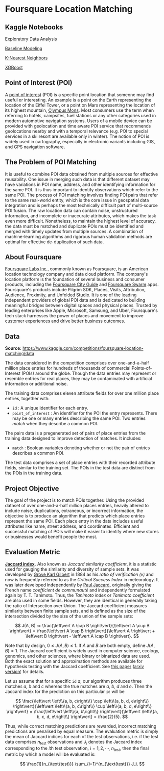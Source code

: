 # Foursquare Location Matching

## Kaggle Notebooks

[Exploratory Data Analysis](https://www.kaggle.com/code/sugataghosh/foursquare-location-matching-eda)

[Baseline Modeling](https://www.kaggle.com/code/sugataghosh/foursquare-location-matching-baseline-modeling)

[K-Nearest Neighbors](https://www.kaggle.com/code/sugataghosh/foursquare-location-matching-knn)

[XGBoost](https://www.kaggle.com/code/sugataghosh/foursquare-location-matching-xgboost)

## Point of Interest (POI)

A [point of interest](https://en.wikipedia.org/wiki/Point_of_interest) (POI) is a specific point location that someone may find useful or interesting. An example is a point on the Earth representing the location of the Eiffel Tower, or a point on Mars representing the location of its highest mountain, [Olympus Mons](https://en.wikipedia.org/wiki/Olympus_Mons). Most consumers use the term when referring to hotels, campsites, fuel stations or any other categories used in modern automotive navigation systems. Users of a mobile device can be provided with geolocation and time aware POI service that recommends geolocations nearby and with a temporal relevance (e.g. POI to special services in a ski resort are available only in winter). The notion of POI is widely used in cartography, especially in electronic variants including GIS, and GPS navigation software.

## The Problem of POI Matching

It is useful to combine POI data obtained from multiple sources for effective reusability. One issue in merging such data is that different dataset may have variations in POI name, address, and other identifying information for the same POI. It is thus important to identify observations which refer to the same POI. The process of POI matching involves finding POI pairs that refer to the same real-world entity, which is the core issue in geospatial data integration and is perhaps the most technically difficult part of multi-source POI fusion. The raw location data can contain noise, unstructured information, and incomplete or inaccurate attributes, which makes the task even more difficult. Nonetheless, to maintain the highest level of accuracy, the data must be matched and duplicate POIs must be identified and merged with timely updates from multiple sources. A combination of machine-learning algorithms and rigorous human validation methods are optimal for effective de-duplication of such data.

## About Foursquare

[Foursquare Labs Inc.](https://foursquare.com/), commonly known as Foursquare, is an American location technology company and data cloud platform. The company's location platform is the foundation of several business and consumer products, including the [Foursquare City Guide](https://en.wikipedia.org/wiki/Foursquare_City_Guide) and [Foursquare Swarm](https://en.wikipedia.org/wiki/Foursquare_Swarm) apps. Foursquare's products include Pilgrim SDK, Places, Visits, Attribution, Audience, Proximity, and Unfolded Studio. It is one of the leading independent providers of global POI data and is dedicated to building meaningful bridges between digital spaces and physical places. Trusted by leading enterprises like Apple, Microsoft, Samsung, and Uber, Foursquare's tech stack harnesses the power of places and movement to improve customer experiences and drive better business outcomes.

## Data

**Source:** https://www.kaggle.com/competitions/foursquare-location-matching/data

The data considered in the competition comprises over one-and-a-half million place entries for hundreds of thousands of commercial Points-of-Interest (POIs) around the globe. Though the data entries may represent or resemble entries for real places, they may be contaminated with artificial information or additional noise.

The training data comprises eleven attribute fields for over one million place entries, together with:
- `id` : A unique identifier for each entry.
- `point_of_interest` : An identifier for the POI the entry represents. There may be one or many entries describing the same POI. Two entries *match* when they describe a common POI.

The pairs data is a pregenerated set of pairs of place entries from the training data designed to improve detection of matches. It includes:
- `match` : Boolean variables denoting whether or not the pair of entries describes a common POI.

The test data comprises a set of place entries with their recorded attribute fields, similar to the training set. The POIs in the test data are distinct from the POIs in the training data.

## Project Objective

The goal of the project is to match POIs together. Using the provided dataset of over one-and-a-half million places entries, heavily altered to include noise, duplications, extraneous, or incorrect information, the objective is to produce an algorithm that predicts which place entries represent the same POI. Each place entry in the data includes useful attributes like name, street address, and coordinates. Efficient and successful matching of POIs will make it easier to identify where new stores or businesses would benefit people the most.

## Evaluation Metric

**[Jaccard index](https://en.wikipedia.org/wiki/Jaccard_index).** Also known as *Jaccard similarity coefficient*, it is a statistic used for gauging the similarity and diversity of sample sets. It was developed by [Grove Karl Gilbert](https://en.wikipedia.org/wiki/Grove_Karl_Gilbert) in 1884 as his *ratio of verification (v)* and now is frequently referred to as the *Critical Success Index* in meteorology. It was later developed independently by [Paul Jaccard](https://en.wikipedia.org/wiki/Paul_Jaccard), originally giving the French name *coefficient de communauté* and independently formulated again by T. T. Tanimoto. Thus, the *Tanimoto index* or *Tanimoto coefficient* are also used in some fields. However, they are identical in generally taking the ratio of Intersection over Union. The Jaccard coefficient measures similarity between finite sample sets, and is defined as the size of the intersection divided by the size of the union of the sample sets:

$$ J(A, B) := \frac{\left\vert A \cap B \right\vert}{\left\vert A \cup B \right\vert} = \frac{\left\vert A \cap B \right\vert}{\left\vert A \right\vert + \left\vert B \right\vert - \left\vert A \cap B \right\vert}. $$

Note that by design, $0\leq J\left(A, B\right)\leq 1$. If $A$ and $B$ are both empty, define $J(A, B) = 1$. The Jaccard coefficient is widely used in computer science, ecology, genomics, and other sciences, where binary or binarized data are used. Both the exact solution and approximation methods are available for hypothesis testing with the Jaccard coefficient. See [this paper](https://bmcbioinformatics.biomedcentral.com/articles/10.1186/s12859-019-3118-5) ([arxiv version](https://arxiv.org/abs/1903.11372)) for details.

Let us assume that for a specific `id` $a$, our algorithm produces three matches $a$, $b$ and $c$ whereas the true matches are $a$, $b$, $d$ and $e$. Then the Jaccard index for the prediction on this particular `id` will be

$$ \frac{\left\vert \left\\{a, b, c\right\\} \cap \left\\{a, b, d, e\right\\} \right\vert}{\left\vert \left\\{a, b, c\right\\} \cup \left\\{a, b, d, e\right\\} \right\vert} = \frac{\left\vert \left\\{a, b\right\\} \right\vert}{\left\vert \left\\{a, b, c, d, e\right\\} \right\vert} = \frac{2}{5}. $$

Thus, while correct matching predictions are rewarded, incorrect matching predictions are penalised by equal measure. The evaluation metric is simply the mean of Jaccard indices for each of the test observations, i.e. if the test data comprises $n_{\text{test}}$ observations and $J_i$ denotes the Jaccard index corresponding to the $i$th test observation, $i = 1,2,\cdots,n_{\text{test}}$, then the final metric by which a model will be evaluated is:

$$ \frac{1}{n_{\text{test}}} \sum_{i=1}^{n_{\text{test}}} J_i. $$